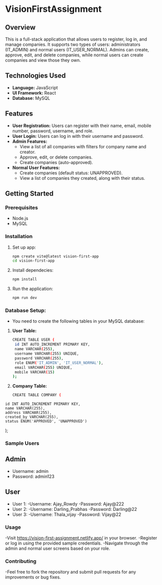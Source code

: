 # VisionFirstAssignment

## Overview

This is a full-stack application that allows users to register, log in, and manage companies. It supports two types of users: administrators (IT_ADMIN) and normal users (IT_USER_NORMAL). Admins can create, approve, edit, and delete companies, while normal users can create companies and view those they own.

## Technologies Used

- **Language:** JavaScript
- **UI Framework:** React
- **Database:** MySQL

## Features

- **User Registration:** Users can register with their name, email, mobile number, password, username, and role.
- **User Login:** Users can log in with their username and password.
- **Admin Features:**
  - View a list of all companies with filters for company name and creator.
  - Approve, edit, or delete companies.
  - Create companies (auto-approved).
- **Normal User Features:**
  - Create companies (default status: UNAPPROVED).
  - View a list of companies they created, along with their status.

## Getting Started

### Prerequisites

- Node.js
- MySQL

### Installation
1. Set up app:
   ```bash
   npm create vite@latest vision-first-app
   cd vision-first-app
2. Install dependecies:
   ```bash
   npm install
3. Run the application:
   ```bash
   npm run dev

### Database Setup:
- You need to create the following tables in your MySQL database:
1. **User Table:**
   ```bash
   CREATE TABLE USER (
    id INT AUTO_INCREMENT PRIMARY KEY,
    name VARCHAR(255),
    username VARCHAR(255) UNIQUE,
    password VARCHAR(255),
    role ENUM('IT_ADMIN', 'IT_USER_NORMAL'),
    email VARCHAR(255) UNIQUE,
    mobile VARCHAR(15)
   );
  2. **Company Table:**
     ```bash
     CREATE TABLE COMPANY (
    id INT AUTO_INCREMENT PRIMARY KEY,
    name VARCHAR(255),
    address VARCHAR(255),
    created_by VARCHAR(255),
    status ENUM('APPROVED', 'UNAPPROVED')
);

### Sample Users
## Admin
- Username: admin
- Password: admin123

## User
- User 1:
  -Username: Ajay_Rowdy
  -Password: Ajay@222
- User 2:
  -Username: Darling_Prabhas
  -Password: Darling@22
- User 3:
  -Username: Thala_vijay
  -Password: Vijay@22

### Usage
  -Visit https://vision-first-assignment.netlify.app/ in your browser.
  -Register or log in using the provided sample credentials.
  -Navigate through the admin and normal user screens based on your role.
  
### Contributing
  -Feel free to fork the repository and submit pull requests for any improvements or bug fixes.
